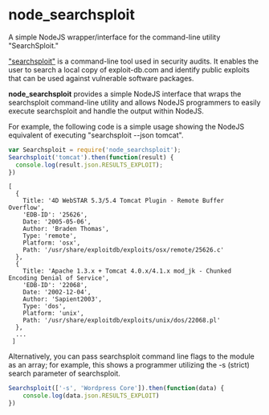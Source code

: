 # node_searchsploit
A simple NodeJS wrapper/interface for the command-line utility "SearchSploit."

["searchsploit"](https://github.com/offensive-security/exploitdb) is a command-line tool used in security audits. It enables the user to search a local copy of exploit-db.com and identify public exploits that can be used against vulnerable software packages. 

**node_searchsploit** provides a simple NodeJS interface that wraps the searchsploit command-line utility and allows NodeJS programmers to easily execute searchsploit and handle the output within NodeJS.

For example, the following code is a simple usage showing the NodeJS equivalent of executing "searchsploit --json tomcat".

```javascript
var Searchsploit = require('node_searchsploit');
Searchsploit('tomcat').then(function(result) {
  console.log(result.json.RESULTS_EXPLOIT);
})
```
```
[
  {
    Title: '4D WebSTAR 5.3/5.4 Tomcat Plugin - Remote Buffer Overflow',
    'EDB-ID': '25626',
    Date: '2005-05-06',
    Author: 'Braden Thomas',
    Type: 'remote',
    Platform: 'osx',
    Path: '/usr/share/exploitdb/exploits/osx/remote/25626.c'
  },
  {
    Title: 'Apache 1.3.x + Tomcat 4.0.x/4.1.x mod_jk - Chunked Encoding Denial of Service',
    'EDB-ID': '22068',
    Date: '2002-12-04',
    Author: 'Sapient2003',
    Type: 'dos',
    Platform: 'unix',
    Path: '/usr/share/exploitdb/exploits/unix/dos/22068.pl'
  },
  ...
 ]
```

Alternatively, you can pass searchsploit command line flags to the module as an array; for example, this shows a programmer utilizing the -s (strict) search parameter of searchsploit.

```javascript
Searchsploit(['-s', 'Wordpress Core']).then(function(data) {
	console.log(data.json.RESULTS_EXPLOIT)
})
```
